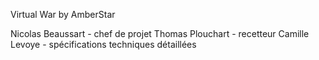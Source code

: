 Virtual War by AmberStar

Nicolas Beaussart - chef de projet
Thomas Plouchart - recetteur
Camille Levoye - spécifications techniques détaillées
